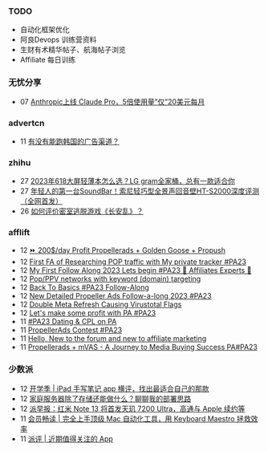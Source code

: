 ### TODO
-  自动化框架优化
-  阿良Devops 训练营资料
-  生财有术精华帖子、航海帖子浏览
-  Affiliate 每日训练

### 无忧分享
<!-- ruyo:START -->
-  07 [Anthropic上线 Claude Pro，5倍使用量”仅”20美元每月](https://51.ruyo.net/18472.html)<!-- ruyo:END -->

### advertcn
<!-- advertcn:START -->
-  11 [有没有能跑韩国的广告渠道？](https://www.advertcn.com/forum.php?mod=viewthread&tid=112046)<!-- advertcn:END -->

### zhihu
<!-- zhihu:START -->
-  27 [2023年618大屏轻薄本怎么选？LG gram全家桶，总有一款适合你](http://zhuanlan.zhihu.com/p/632641888?utm_campaign=rss&utm_medium=rss&utm_source=rss&utm_content=title)
-  27 [年轻人的第一台SoundBar！索尼轻巧型全景声回音壁HT-S2000深度评测（全网首发）](http://zhuanlan.zhihu.com/p/630990296?utm_campaign=rss&utm_medium=rss&utm_source=rss&utm_content=title)
-  26 [如何评价密室逃脱游戏《长安乱》？](http://www.zhihu.com/question/563950552/answer/3045961312?utm_campaign=rss&utm_medium=rss&utm_source=rss&utm_content=title)<!-- zhihu:END -->

### afflift
<!-- afflift:START -->
-  12 [⏩ 200$/day Profit Propellerads + Golden Goose + Propush](https://afflift.com/f/threads/%E2%8F%A9-200-day-profit-propellerads-golden-goose-propush.9450/)
-  12 [First FA of Researching POP traffic with My private tracker #PA23](https://afflift.com/f/threads/first-fa-of-researching-pop-traffic-with-my-private-tracker-pa23.11552/)
-  12 [My First Follow Along 2023 Lets begin #PA23 💎 Affiliates Experts 💎](https://afflift.com/f/threads/my-first-follow-along-2023-lets-begin-pa23-%F0%9F%92%8E-affiliates-experts-%F0%9F%92%8E.11563/)
-  12 [Pop/PPV networks with keyword &lpar;domain&rpar; targeting](https://afflift.com/f/threads/pop-ppv-networks-with-keyword-domain-targeting.2394/)
-  12 [Back To Basics #PA23 Follow-Along](https://afflift.com/f/threads/back-to-basics-pa23-follow-along.11597/)
-  12 [New Detailed Propeller Ads Follow-a-long 2023 #PA23](https://afflift.com/f/threads/new-detailed-propeller-ads-follow-a-long-2023-pa23.11612/)
-  12 [Double Meta Refresh Causing Virustotal Flags](https://afflift.com/f/threads/double-meta-refresh-causing-virustotal-flags.11617/)
-  12 [Let&#39;s make some profit with PA #PA23](https://afflift.com/f/threads/lets-make-some-profit-with-pa-pa23.11600/)
-  11 [#PA23 Dating &amp; CPL on PA](https://afflift.com/f/threads/pa23-dating-cpl-on-pa.11581/)
-  11 [PropellerAds Contest #PA23](https://afflift.com/f/threads/propellerads-contest-pa23.11548/)
-  11 [Hello, New to the forum and new to affiliate marketing](https://afflift.com/f/threads/hello-new-to-the-forum-and-new-to-affiliate-marketing.11613/)
-  11 [Propellerads + mVAS - A Journey to Media Buying Success PA#PA23](https://afflift.com/f/threads/propellerads-mvas-a-journey-to-media-buying-success-pa-pa23.11608/)<!-- afflift:END -->

### 少数派
<!-- sspai:START -->
-  12 [开学季 | iPad 手写笔记 app 横评，找出最适合自己的那款](https://sspai.com/post/82865)
-  12 [家庭服务器除了存储还能做什么？聊聊我的部署思路](https://sspai.com/post/82512)
-  12 [派早报：红米 Note 13 将首发天玑 7200 Ultra，高通与 Apple 续约等](https://sspai.com/post/82862)
-  11 [会员畅读 | 完全上手顶级 Mac 自动化工具，用 Keyboard Maestro 拯救效率](https://sspai.com/post/82854)
-  11 [派评 | 近期值得关注的 App](https://sspai.com/post/82853)<!-- sspai:END -->

